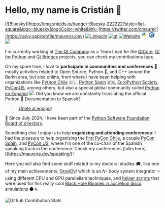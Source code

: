 # Hello, my name is Cristián :wave:

[![Bluesky](https://img.shields.io/badge/-Bluesky-222222?style=flat-square&logo=bluesky&logoColor=white&link=[https://twitter.com/cmaureir](https://bsky.app/profile/maureira.dev)
[![LinkedIn](https://img.shields.io/badge/-LinkedIn-222222?style=flat-square&logo=linkedin&logoColor=white&link=https://www.linkedin.com/in/cmaureir/)](https://www.linkedin.com/in/cmaureir/)
[![qt](https://img.shields.io/badge/-CodeReview-222222?style=flat-square&logo=qt&logoColor=white&link=https://codereview.qt-project.org/q/owner:cristian.maureira-fredes%2540qt.io)](https://codereview.qt-project.org/q/owner:cristian.maureira-fredes%2540qt.io)
[![Website](https://img.shields.io/badge/Web-maureira.dev-black)](https://maureira.dev)
<code><img height="20" src="https://raw.githubusercontent.com/github/explore/80688e429a7d4ef2fca1e82350fe8e3517d3494d/topics/python/python.png"/></code>
<code><img height="20" src="https://raw.githubusercontent.com/github/explore/80688e429a7d4ef2fca1e82350fe8e3517d3494d/topics/cpp/cpp.png"/></code>
<code><img height="20" src="https://upload.wikimedia.org/wikipedia/commons/thumb/1/13/Arch_Linux_%22Crystal%22_icon.svg/256px-Arch_Linux_%22Crystal%22_icon.svg.png"/></code>

I'm currently working at [The Qt Company](https://qt.io) as a Team Lead for the
[QtCore](https://doc.qt.io/qt-5/qtcore-index.html), [Qt for
Python](https://pyside.org) and [Qt Bridges](https://www.qt.io/qt-bridges) projects, you can check my contributions
[here](https://codereview.qt-project.org/q/owner:cristian.maureira-fredes%2540qt.io+project:pyside/pyside-setup).

On my spare time, I love to **participate in communities and conferences** :tada: mostly
activities related to Open Source, Python :snake:, and C++ around the Berlin
area, but also online, from where I have been helping with organizations
like [Python Chile](https://pythonchile.cl) :chile:,
[Python Spain](https://es.python.org) :es:,
[EuroPython Society](https://www.europython-society.org/),
[PyConUS](https://us.pycon.org), among others,
but also a special global community called [Python en Español](https://hablemospython.dev) <img src="https://hablemospython.dev/img/favicon/favicon-16x16.png" style="width: 18px;"/>. Did you know we are constantly translating the official Python :snake: Documentation to Spanish?
> ¡[Únete al equipo](https://python-docs-es.readthedocs.io/es/3.8/CONTRIBUTING.html)!

:snake: Since July 2024, I have been part of the [Python Software Foundation Board of directors](https://python.org/psf-landing).

Something else I enjoy is to help **organizing and attending conferences**:
I had the pleasure to help organizing the [first PyCon
Chile](https://pycon.cl/2021), a couple
[PyCon Spain](https://es.pycon.org), and [PyCon US](https://us.pycon.org),
where I'm one of the co-chair of the Spanish speaking track in the conference.
Check my conferences [talks here][(https://maureira.dev/speaking/)!

Here you will also find some stuff related to my doctoral studies
:mortar_board:, like one of my main achievements,
[GraviDy](https://github.com/cmaureir/gravidy)!  which is an *N-* body system
integrator :star: using different CPU and GPU parallelism techniques, and
[helper scripts](https://github.com/cmaureir/gadget-snapshot-reader) that were
used for this really cool [Black Hole Binaries in accretion
discs](http://multipleclouds.xyz/movies/) simulations :black_circle: :cyclone:.

<img style="border-radius: 5px; margin-bottom: 5px" alt="Github Contribution Stats" width="330px" height="240px" src="https://github-contribution-stats.vercel.app/api/?username=cmaureir" />
